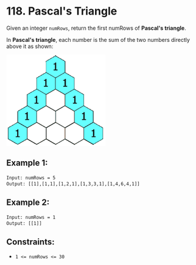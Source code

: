 # 118. Pascal's Triangle

Given an integer `numRows`, return the first numRows of **Pascal's triangle**.

In **Pascal's triangle**, each number is the sum of the two numbers directly above it as shown:

![Example](example.gif)

## Example 1:

```
Input: numRows = 5
Output: [[1],[1,1],[1,2,1],[1,3,3,1],[1,4,6,4,1]]
```

## Example 2:

```
Input: numRows = 1
Output: [[1]]
```

## Constraints:

- `1 <= numRows <= 30`
